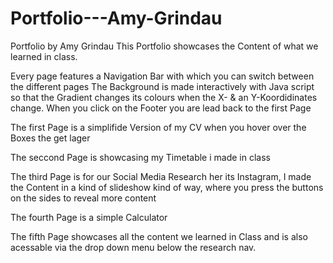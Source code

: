 # Portfolio---Amy-Grindau
Portfolio by Amy Grindau
This Portfolio showcases the Content of what we learned in class.

Every page features a Navigation Bar with which you can switch between the different pages
The Background is made interactively with Java script so that the Gradient changes its colours when the X- & an Y-Koordidinates change.
When you click on the Footer you are lead back to the first Page

The first Page is a simplifide Version of my CV when you hover over the Boxes the get lager

The seccond Page is showcasing my Timetable i made in class

The third Page is for our Social Media Research her its Instagram, I made the Content in a kind of slideshow kind of way, where you press the buttons on the sides to reveal more content

The fourth Page is a simple Calculator 

The fifth Page showcases all the content we learned in Class and is also acessable via the drop down menu below the research nav.
